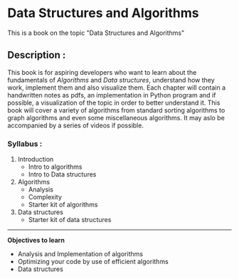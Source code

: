# Data Structures and Algorithms
This is a book on the topic "Data Structures and Algorithms"
## Description : 
This book is for aspiring developers who want to learn about the fundamentals of *Algorithms* and *Data structures*, understand how they work, implement them and also visualize them. Each chapter will contain a handwritten notes as pdfs, an implementation in Python program and if possible, a visualization of the topic in order to better understand it. This book will cover a variety of algorithms from standard sorting algorithms to graph algorithms and even some miscellaneous algorithms. It may aslo be accompanied by a series of videos if possible.

### Syllabus :
1) Introduction
    * Intro to algorithms
    * Intro to Data structures
2) Algorithms
    * Analysis
    * Complexity
    * Starter kit of algorithms
3) Data structures
    * Starter kit of data structures
    
---
**Objectives to learn**
+ Analysis and Implementation of algorithms
+ Optimizing your code by use of efficient algorithms
+ Data structures
